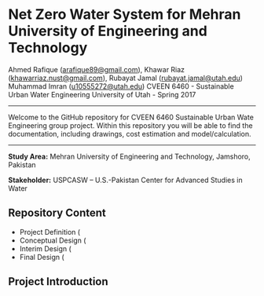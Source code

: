 # Net Zero Water System for Mehran University of Engineering and Technology

Ahmed Rafique (arafique89@gmail.com), Khawar Riaz (khawarriaz.nust@gmail.com), Rubayat Jamal (rubayat.jamal@utah.edu) Muhammad Imran (u10555272@utah.edu)
CVEEN 6460 - Sustainable Urban Water Engineering 
University of Utah - Spring 2017

---------------------
Welcome to the GitHub repository for CVEEN 6460 Sustainable Urban Wate Engineering group project. Within this repository you will be able to find the documentation, including drawings, cost estimation and model/calculation. 

---------------------

**Study Area:** Mehran University of Engineering and Technology, Jamshoro, Pakistan

**Stakeholder:** USPCASW – U.S.-Pakistan Center for Advanced Studies in Water

## Repository Content
* Project Definition (
* Conceptual Design (
* Interim Design (
* Final Design (

## Project Introduction

